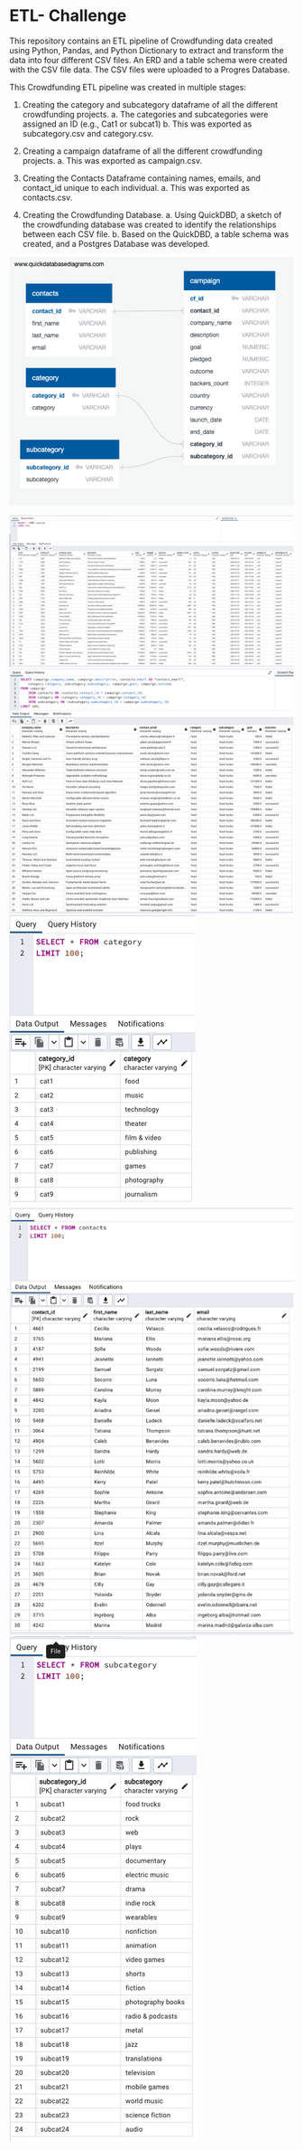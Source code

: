 # ETL- Challenge
This repository contains an ETL pipeline of Crowdfunding data created using Python, Pandas, and Python Dictionary to extract and transform the data into four different CSV files. An ERD and a table schema were created with the CSV file data. The CSV files were uploaded to a Progres Database. 

This Crowdfunding ETL pipeline was created in multiple stages:

1.	Creating the category and subcategory dataframe of all the different crowdfunding projects. 
    a.	The categories and subcategories were assigned an ID (e.g., Cat1 or subcat1)
    b.	This was exported as subcategory.csv and category.csv.

2.	Creating a campaign dataframe of all the different crowdfunding projects. 
    a.	This was exported as campaign.csv.

3.	Creating the Contacts Dataframe containing names, emails, and contact_id unique to each individual.
    a.	This was exported as contacts.csv.

4.	Creating the Crowdfunding Database.
    a.	Using QuickDBD, a sketch of the crowdfunding database was created to identify the relationships between each CSV file. 
    b.	Based on the QuickDBD, a table schema was created, and a Postgres Database was developed. 

![test](images/ETL_QuickDBD.png)

![Image of a Campaign Database](images/campaign.png)
![Image of a joining in all the tables](images/campaign_join.png)
![Image of a cateogry Database](images/category.png)
![Image of a contacts Database](images/contacts.png)
![Image of a subcategory Database](images/subcategory.png)
